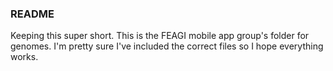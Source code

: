 ### README

Keeping this super short.
This is the FEAGI mobile app group's folder for genomes. I'm pretty sure I've included the correct files so I hope everything works.